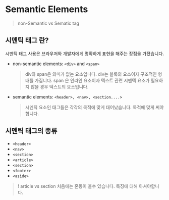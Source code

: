 # Semantic Elements

> non-Semantic vs Sematic tag

## 시멘틱 태그 란?

시멘틱 태그 사용은 브라우저와 개발자에게 명확하게 표현을 해주는 장점을 가졌습니다.

- non-semantic elements: `<div>` and `<span>`

  > div와 span은 의미가 없는 요소입니다. div는 블록의 요소이자 구조적인 형태를 가집니다. span 은 인라인 요소이자 텍스트 관련 시멘텍 요소가 필요하지 않을 경우 텍스트의 요소입니다.

- semantic elements: `<header>, <nav>, <section....>`
  > 시멘틱 요소인 태그들은 각각의 목적에 맞게 태어났습니다. 목적에 맞게 써야합니다.

## 시멘틱 태그의 종류

- `<header>`
- `<nav>`
- `<section>`
- `<article>`
- `<section>`
- `<footer>`
- `<aside>`

> ! article vs section 처음에는 혼동이 올수 있습니다. 특징에 대해 아셔야합니다.
